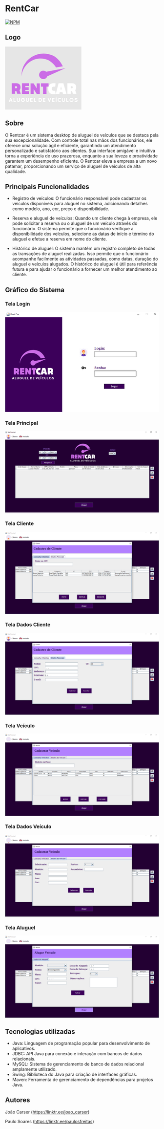 # RentCar
[![NPM](https://img.shields.io/npm/l/react)](https://github.com/DevPauloS/RentCar/blob/master/LICENSE)

## Logo
![Logo](https://raw.githubusercontent.com/DevPauloS/assets/main/RentCar/logoRentCar.png)

## Sobre
O Rentcar é um sistema desktop de aluguel de veículos que se destaca pela sua excepcionalidade. Com controle total nas mãos dos funcionários, ele oferece uma solução ágil e eficiente, garantindo um atendimento personalizado e satisfatório aos clientes. Sua interface amigável e intuitiva torna a experiência de uso prazerosa, enquanto a sua leveza e proatividade garantem um desempenho eficiente. O Rentcar eleva a empresa a um novo patamar, proporcionando um serviço de aluguel de veículos de alta qualidade.

## Principais Funcionalidades
- Registro de veículos: O funcionário responsável pode cadastrar os veículos disponíveis para aluguel no sistema, adicionando detalhes como modelo, ano, cor, preço e disponibilidade.

- Reserva e aluguel de veículos: Quando um cliente chega à empresa, ele pode solicitar a reserva ou o aluguel de um veículo através do funcionário. O sistema permite que o funcionário verifique a disponibilidade dos veículos, selecione as datas de início e término do aluguel e efetue a reserva em nome do cliente.

- Histórico de aluguel: O sistema mantém um registro completo de todas as transações de aluguel realizadas. Isso permite que o funcionário acompanhe facilmente as atividades passadas, como datas, duração do aluguel e veículos alugados. O histórico de aluguel é útil para referência futura e para ajudar o funcionário a fornecer um melhor atendimento ao cliente.

## Gráfico do Sistema
### Tela Login
![Tela Login](https://raw.githubusercontent.com/DevPauloS/assets/main/RentCar/Tela%20Login.png)
### Tela Principal
![Tela Principal](https://raw.githubusercontent.com/DevPauloS/assets/main/RentCar/Tela%20Principal.png)
### Tela Cliente
![frm Cliente](https://raw.githubusercontent.com/DevPauloS/assets/main/RentCar/Tela%20Cliente.png)
### Tela Dados Cliente
![frm DadosCliente](https://raw.githubusercontent.com/DevPauloS/assets/main/RentCar/TelaDadosCliente.png)
### Tela Veículo
![frm Veiculo](https://raw.githubusercontent.com/DevPauloS/assets/main/RentCar/Tela%20Veiculo.png)
### Tela Dados Veículo
![frm DadosVeiculo](https://raw.githubusercontent.com/DevPauloS/assets/main/RentCar/TelaDadosVeiculo.png)
### Tela Aluguel
![frm Aluguel](https://raw.githubusercontent.com/DevPauloS/assets/main/RentCar/Tela%20Aluguel.png)

## Tecnologias utilizadas
- Java: Linguagem de programação popular para desenvolvimento de aplicativos.
- JDBC: API Java para conexão e interação com bancos de dados relacionais.
- MySQL: Sistema de gerenciamento de banco de dados relacional amplamente utilizado.
- Swing: Biblioteca do Java para criação de interfaces gráficas.
- Maven: Ferramenta de gerenciamento de dependências para projetos Java.

## Autores

João Carser (https://linktr.ee/joao_carser)

Paulo Soares (https://linktr.ee/paulosfreitas)

